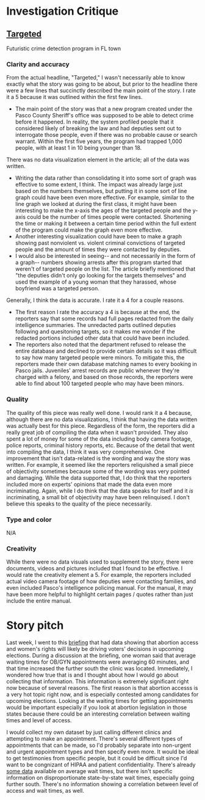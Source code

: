 # Investigation Critique

## [Targeted](https://projects.tampabay.com/projects/2020/investigations/police-pasco-sheriff-targeted/intelligence-led-policing/)
Futuristic crime detection program in FL town

### Clarity and accuracy

From the actual headline, "Targeted," I wasn't necessarily able to know exactly what the story was going to be about, but prior to the headline there were a few lines that succinctly described the main point of the story. I rate it a 5 because it was outlined within the first few lines.
* The main point of the story was that a new program created under the Pasco County Sheriff's office was supposed to be able to detect crime before it happened. In reality, the system profiled people that it considered likely of breaking the law and had deputies sent out to interrogate those people, even if there was no probable cause or search warrant. Within the first five years, the program had trapped 1,000 people, with at least 1 in 10 being younger than 18.

There was no data visualization element in the article; all of the data was written. 
* Writing the data rather than consolidating it into some sort of graph was effective to some extent, I think. The impact was already large just based on the numbers themselves, but putting it in some sort of line graph could have been even more effective. For example, similar to the line graph we looked at during the first class, it might have been interesting to make the x-axis the ages of the targeted people and the y-axis could be the number of times people were contacted. Shortening the time or making it between a certain time period within the full extent of the program could make the graph even more effective.
* Another interesting visualization could have been to make a graph showing past nonviolent vs. violent criminal convictions of targeted people and the amount of times they were contacted by deputies.
* I would also be interested in seeing-- and not necessarily in the form of a graph-- numbers showing arrests after this program started that weren't of targeted people on the list. The article briefly mentioned that "the deputies didn't only go looking for the targets themselves" and used the example of a young woman that they harassed, whose boyfriend was a targeted person.

Generally, I think the data is accurate. I rate it a 4 for a couple reasons.
* The first reason I rate the accuracy a 4 is because at the end, the reporters say that some records had full pages redacted from the daily intelligence summaries. The unredacted parts outlined deputies following and quesitoning targets, so it makes me wonder if the redacted portions included other data that could have been included.
* The reporters also noted that the department refused to release the entire database and declined to provide certain details so it was difficult to say how many targeted people were minors. To mitigate this, the reporters made their own database matching names to every booking in Pasco jails. Juveniles' arrest records are public whenever they're charged with a felony, and based on those records, the reporters were able to find about 100 targeted people who may have been minors.

### Quality

The quality of this piece was really well done. I would rank it a 4 because, although there are no data visualizations, I think that having the data written was actually best for this piece. Regardless of the form, the reporters did a really great job of compiling the data when it wasn't provided. They also spent a lot of money for some of the data including body camera footage, police reports, criminal history reports, etc. Because of the detail that went into compiling the data, I think it was very comprehensive. One improvement that isn't data-related is the wording and way the story was written. For example, it seemed like the reporters reliquished a small piece of objectivity sometimes because some of the wording was very pointed and damaging. While the data supported that, I do think that the reporters included more on experts' opinions that made the data even more incriminating. Again, while I do think that the data speaks for itself and it *is* incriminating, a small bit of objectivity may have been relinquised. I don't believe this speaks to the quality of the piece necessarily.

### Type and color

N/A

### Creativity

While there were no data visuals used to supplement the story, there were documents, videos and pictures included that I found to be effective. I would rate the creativity element a 5. For example, the reporters included actual video camera footage of how deputies were contacting families, and even included Pasco's intelligence policing manual. For the manual, it may have been more helpful to highlight certain pages / quotes rather than just include the entire manual.

# Story pitch

Last week, I went to this [briefing](https://dc.medill.northwestern.edu/blog/2023/09/28/new-poll-shows-abortion-and-womens-rights-will-drive-some-voters-decisions/) that had data showing that abortion access and women's rights will likely be driving voters' decisions in upcoming elections. During a discussion at the briefing, one woman said that average waiting times for OB/GYN appointments were averaging 60 minutes, and that time increased the further south the clinic was located. Immediately, I wondered how true that is and I thought about how I would go about collecting that information. This information is extremely significant right now because of several reasons. The first reason is that abortion accesss is a very hot topic right now, and is especially contested among candidates for upcoming elections. Looking at the waiting times for getting appointments would be important especially if you look at abortion legislation in those states because there could be an interesting correlation between waiting times and level of access.

I would collect my own dataset by just calling different clinics and attempting to make an appointment. There's several different types of appointments that can be made, so I'd probably separate into non-urgent and urgent appointment types and then specify even more. It would be ideal to get testimonies from specific people, but it could be difficult since I'd want to be congnizant of HIPAA and patient confidentiality. There's already [some data](https://www.aafp.org/pubs/fpm/blogs/inpractice/entry/wait-times.html) available on average wait times, but there isn't specific information on disproportionate state-by-state wait times, especially going further south. There's no information showing a correlation between level of access and wait times, as well. 

